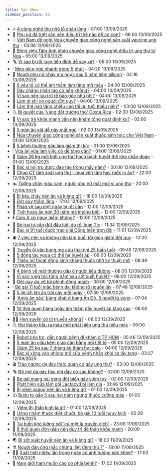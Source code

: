 ```yaml
---
title: Sức khỏe
sidebar_position: 10
---
```


<!-- vnexpress-suc-khoe:START -->
- 🔥 [4 công nghệ thu nhỏ lỗ chân lông](https://vnexpress.net/4-cong-nghe-thu-nho-lo-chan-long-4938593.html) - 07:00 13/09/2025
- 🥰 [Phụ nữ đã triệt sản nên điều trị thế nào để có con?](https://vnexpress.net/phu-nu-da-triet-san-nen-dieu-tri-the-nao-de-co-con-4938588.html) - 06:00 13/09/2025
- 💡 [Việt Nam đề nghị Nga chuyển giao công nghệ sản xuất vaccine ung thư](https://vnexpress.net/viet-nam-de-nghi-nga-chuyen-giao-cong-nghe-san-xuat-vaccine-ung-thu-4938448.html) - 05:06 13/09/2025
- 🤗 [Bệnh viện Tâm Anh nhận chuyển giao công nghệ điều trị ung thư từ Nga](https://vnexpress.net/benh-vien-tam-anh-nhan-chuyen-giao-cong-nghe-dieu-tri-ung-thu-tu-nga-4938609.html) - 05:00 13/09/2025
- 🪜 [Vì sao bị rối loạn tiền đình dễ say xe?](https://vnexpress.net/vi-sao-bi-roi-loan-tien-dinh-de-say-xe-4938477.html) - 05:00 13/09/2025
- 🕯 [Mẹo giúp ngủ nhanh trong 5 phút](https://vnexpress.net/meo-giup-ngu-nhanh-trong-5-phut-4938542.html) - 04:20 13/09/2025
- 🤭 [Người phụ nữ chảy mủ ngực sau 5 năm tiêm silicon](https://vnexpress.net/nguoi-phu-nu-chay-mu-nguc-sau-5-nam-tiem-silicon-4938460.html) - 04:16 13/09/2025
- 👀 [6 yếu tố có thể âm thầm làm tăng mỡ máu](https://vnexpress.net/6-yeu-to-co-the-am-tham-lam-tang-mo-mau-4938538.html) - 04:00 13/09/2025
- 🌋 [Dây chằng nhân tạo có bền không?](https://vnexpress.net/day-chang-nhan-tao-co-ben-khong-4938533.html) - 04:00 13/09/2025
- 🫶 [Vì sao nên lưu trữ tế bào gốc nhũ nhi?](https://vnexpress.net/vi-sao-nen-luu-tru-te-bao-goc-nhu-nhi-4938509.html) - 04:00 13/09/2025
- 🦆 [Làm gì khi có người đột quỵ?](https://vnexpress.net/lam-gi-khi-co-nguoi-dot-quy-4938464.html) - 04:00 13/09/2025
- 🚀 [Làm thế nào tăng chiều cao tối ưu tuổi thiếu niên?](https://vnexpress.net/lam-the-nao-tang-chieu-cao-toi-uu-tuoi-thieu-nien-4938503.html) - 03:00 13/09/2025
- 🌜 [Bí quyết của &#39;vùng đất trường thọ&#39; Costa Rica](https://vnexpress.net/bi-quyet-cua-vung-dat-truong-tho-costa-rica-4938381.html) - 02:00 13/09/2025
- 🧰 [Vì sao trẻ khỏe mạnh vẫn nên khám tổng quát định kỳ?](https://vnexpress.net/vi-sao-tre-khoe-manh-van-nen-kham-tong-quat-dinh-ky-4938507.html) - 02:00 13/09/2025
- 💫 [5 món ăn vặt dễ gây mất ngủ](https://vnexpress.net/5-mon-an-vat-de-gay-mat-ngu-4938480.html) - 02:00 13/09/2025
- 🌝 [Nga chuyển giao công nghệ sản xuất thuốc sinh học cho Việt Nam](https://vnexpress.net/nga-chuyen-giao-cong-nghe-san-xuat-thuoc-sinh-hoc-cho-viet-nam-4938502.html) - 01:00 13/09/2025
- 🗽 [5 bệnh thường gặp làm giảm thị lực](https://vnexpress.net/5-benh-thuong-gap-lam-giam-thi-luc-4938482.html) - 01:00 13/09/2025
- 🕯 [Vừa ăn vừa làm việc có dễ tăng cân?](https://vnexpress.net/vua-an-vua-lam-viec-co-de-tang-can-4938466.html) - 01:00 13/09/2025
- 🦅 [Giảm 26 kg mới biết ung thư hạch bạch huyết thể khó chẩn đoán](https://vnexpress.net/giam-26-kg-moi-biet-ung-thu-hach-bach-huyet-the-kho-chan-doan-4938461.html) - 01:00 13/09/2025
- 🦆 [Bác sĩ nội trú được đào tạo trong mấy năm?](https://vnexpress.net/bac-si-noi-tru-duoc-dao-tao-trong-may-nam-4938011.html) - 00:00 13/09/2025
- 🎊 [Chụp CT tầm soát ung thư - mua yên tâm hay rước lo âu?](https://vnexpress.net/chup-ct-tam-soat-ung-thu-mua-yen-tam-hay-ruoc-lo-au-4936705.html) - 22:00 12/09/2025
- 🏊 [Tưởng chảy máu cam, người phụ nữ mất mũi vì ung thư](https://vnexpress.net/tuong-chay-mau-cam-nguoi-phu-nu-mat-mui-vi-ung-thu-4938191.html) - 20:00 12/09/2025
- 📝 [Bị tiêu chảy nên ăn và kiêng gì?](https://vnexpress.net/bi-tieu-chay-nen-an-va-kieng-gi-4938400.html) - 18:00 12/09/2025
- 💯 [Đột quỵ thầm lặng](https://vnexpress.net/dot-quy-tham-lang-4937403.html) - 17:03 12/09/2025
- 🌊 [Phản vệ sau một ngày bị rết cắn](https://vnexpress.net/phan-ve-sau-mot-ngay-bi-ret-can-4938378.html) - 12:00 12/09/2025
- 🚀 [Tinh hoàn ẩn hơn 30 năm mà không biết](https://vnexpress.net/tinh-hoan-an-hon-30-nam-ma-khong-biet-4938327.html) - 12:00 12/09/2025
- 🕴 [Cúm A có nguy hiểm không?](https://vnexpress.net/cum-a-co-nguy-hiem-khong-4938315.html) - 12:00 12/09/2025
- 🗽 [Bé trai tự cắn đứt đầu lưỡi do rối loạn Tic](https://vnexpress.net/be-trai-tu-can-dut-dau-luoi-do-roi-loan-tic-4938388.html) - 11:34 12/09/2025
- 🎡 [Bác sĩ 91 tuổi được trao giải Cống hiến trọn đời](https://vnexpress.net/bac-si-91-tuoi-duoc-trao-giai-cong-hien-tron-doi-4938399.html) - 11:01 12/09/2025
- ⛽️ [7 việc nên và không nên làm buổi tối giúp giảm đột quỵ](https://vnexpress.net/7-viec-nen-va-khong-nen-lam-buoi-toi-giup-giam-dot-quy-4938144.html) - 10:00 12/09/2025
- 🦆 [Truyền ối vào bụng mẹ cứu thai nhi 25 tuần tuổi](https://vnexpress.net/truyen-oi-vao-bung-me-cuu-thai-nhi-25-tuan-tuoi-4938367.html) - 09:49 12/09/2025
- 🤩 [5 động tác yoga có thể hạ huyết áp](https://vnexpress.net/5-dong-tac-yoga-co-the-ha-huyet-ap-4938314.html) - 09:00 12/09/2025
- 🦒 [Thiếu nữ thoát động kinh kháng thuốc nhờ kỹ thuật mới](https://vnexpress.net/thieu-nu-thoat-dong-kinh-khang-thuoc-nho-ky-thuat-moi-4938275.html) - 08:46 12/09/2025
- 💫 [4 bệnh về mắt thường gặp ở người tiểu đường](https://vnexpress.net/4-benh-ve-mat-thuong-gap-o-nguoi-tieu-duong-4938130.html) - 08:30 12/09/2025
- 🐘 [Vì sao rụng tóc từng nắm sau sốt xuất huyết?](https://vnexpress.net/vi-sao-rung-toc-tung-nam-sau-sot-xuat-huyet-4938305.html) - 08:00 12/09/2025
- 🚀 [Đột quỵ do vỡ túi phình động mạch](https://vnexpress.net/dot-quy-do-vo-tui-phinh-dong-mach-4938298.html) - 08:00 12/09/2025
- 🕯 [Bé gái 11 tuổi mắc bệnh dại không rõ nguồn lây](https://vnexpress.net/be-gai-11-tuoi-mac-benh-dai-khong-ro-nguon-lay-4938158.html) - 07:48 12/09/2025
- 🦏 [5 lợi ích khi ăn trái cây mỗi ngày](https://vnexpress.net/5-loi-ich-khi-an-trai-cay-moi-ngay-4938206.html) - 07:30 12/09/2025
- 🦄 [&#39;Amip ăn não&#39; bùng phát ở bang Ấn Độ, 5 người tử vong](https://vnexpress.net/amip-an-nao-bung-phat-o-bang-an-do-5-nguoi-tu-vong-4938036.html) - 07:04 12/09/2025
- 🦒 [10 thói quen hàng ngày âm thầm đẩy huyết áp tăng cao](https://vnexpress.net/10-thoi-quen-hang-ngay-am-tham-day-huyet-ap-tang-cao-4938041.html) - 06:00 12/09/2025
- 👨‍🏫 [Hen suyễn có di truyền không?](https://vnexpress.net/hen-suyen-co-di-truyen-khong-4938250.html) - 06:00 12/09/2025
- 🌜 [Hai tháng tiểu ra máu mới phát hiện ung thư niệu mạc](https://vnexpress.net/hai-thang-tieu-ra-mau-moi-phat-hien-ung-thu-nieu-mac-4938025.html) - 06:00 12/09/2025
- 🚀 [Robot pha trò, dẫn người bệnh đi khám ở TP HCM](https://vnexpress.net/robot-pha-tro-dan-nguoi-benh-di-kham-o-tp-hcm-4938252.html) - 05:46 12/09/2025
- 💃 [5 món ăn giàu kẽm giúp cân bằng nội tiết tố](https://vnexpress.net/5-mon-an-giau-kem-giup-can-bang-noi-tiet-to-4938167.html) - 05:00 12/09/2025
- 💯 [Giảm 25 kg sau 7 tháng ăn thâm hụt calo](https://vnexpress.net/giam-25-kg-sau-7-thang-an-tham-hut-calo-4938138.html) - 04:00 12/09/2025
- 🤔 [Bác sĩ xông vào phòng mổ cứu bệnh nhân khỏi ca lấy tạng](https://vnexpress.net/bac-si-xong-vao-phong-mo-cuu-benh-nhan-khoi-ca-lay-tang-4938022.html) - 03:27 12/09/2025
- 🎬 [Trào ngược dạ dày thực quản có gây ung thư?](https://vnexpress.net/trao-nguoc-da-day-thuc-quan-co-gay-ung-thu-4938135.html) - 03:00 12/09/2025
- 🪜 [Độ mờ da gáy thai nhi dày có sao không?](https://vnexpress.net/do-mo-da-gay-thai-nhi-day-co-sao-khong-4938093.html) - 02:00 12/09/2025
- 🦣 [Bé gái mang hai gene đột biến gây viêm tụy](https://vnexpress.net/be-gai-mang-hai-gene-dot-bien-gay-viem-tuy-4938087.html) - 02:00 12/09/2025
- 🧐 [Phát hiện sữa tắm gội Lactacyd bị làm giả](https://vnexpress.net/phat-hien-sua-tam-goi-lactacyd-bi-lam-gia-4937999.html) - 01:46 12/09/2025
- 🤡 [Bị viêm xoang nên ăn và kiêng gì?](https://vnexpress.net/bi-viem-xoang-nen-an-va-kieng-gi-4938073.html) - 01:00 12/09/2025
- 👍 [Bướu to gấp 5 sau hai năm ngưng thuốc cường giáp](https://vnexpress.net/buou-to-gap-5-sau-hai-nam-ngung-thuoc-cuong-giap-4938070.html) - 01:00 12/09/2025
- 💡 [Viêm thị thần kinh là gì?](https://vnexpress.net/viem-thi-than-kinh-la-gi-4937971.html) - 01:00 12/09/2025
- 💯 [Uống nhầm thuốc diệt chuột, bé gái 10 tuổi nguy kịch](https://vnexpress.net/uong-nham-thuoc-diet-chuot-be-gai-10-tuoi-nguy-kich-4938008.html) - 00:28 12/09/2025
- 🧠 [Tai biến khó lường bởi &#39;cứ mệt là truyền dịch&#39;](https://vnexpress.net/tai-bien-kho-luong-boi-cu-met-la-truyen-dich-4936188.html) - 23:00 11/09/2025
- 🎡 [8 thói quen đơn giản nên duy trì để thận khỏe mạnh](https://vnexpress.net/8-thoi-quen-don-gian-nen-duy-tri-de-than-khoe-manh-4936947.html) - 20:00 11/09/2025
- 🌏 [Bị sốt xuất huyết nên ăn và kiêng gì?](https://vnexpress.net/bi-sot-xuat-huyet-nen-an-va-kieng-gi-4937843.html) - 18:00 11/09/2025
- ⚗️ [Người đàn ông mắc chứng &#39;liệt đêm thứ 7&#39;](https://vnexpress.net/nguoi-dan-ong-mac-chung-liet-dem-thu-7-4937597.html) - 18:00 11/09/2025
- 👨‍🏫 [Xuất tinh nhiều lần trong ngày có ảnh hưởng sức khỏe?](https://vnexpress.net/xuat-tinh-nhieu-lan-trong-ngay-co-anh-huong-suc-khoe-4936669.html) - 17:03 11/09/2025
- 🤖 [Nam giới ham muốn cao có phải bệnh?](https://vnexpress.net/nam-gioi-ham-muon-cao-co-phai-benh-4935943.html) - 17:02 11/09/2025<!-- vnexpress-suc-khoe:END -->
